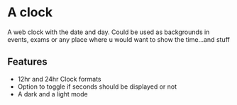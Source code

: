 # A clock

A web clock with the date and day. Could be used as backgrounds in events, exams or any place where u would want to show the time...and stuff

## Features

 - 12hr and 24hr Clock formats
 - Option to toggle if seconds should be displayed or not
 - A dark and a light mode
